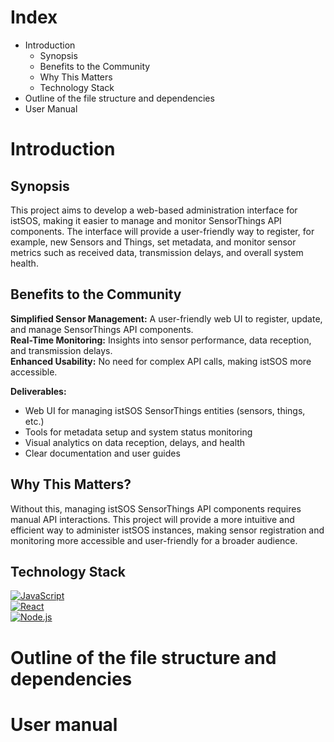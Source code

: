 # Index
- Introduction
    - Synopsis
    - Benefits to the Community
    - Why This Matters
    - Technology Stack
- Outline of the file structure and dependencies
- User Manual
# Introduction
## Synopsis
This project aims to develop a web-based administration interface for istSOS, making it easier to manage and monitor SensorThings API components. The interface will provide a user-friendly way to register, for example, new Sensors and Things, set metadata, and monitor sensor metrics such as received data, transmission delays, and overall system health.
## Benefits to the Community
<b>Simplified Sensor Management:</b> A user-friendly web UI to register, update, and manage SensorThings API components.\
<b>Real-Time Monitoring:</b> Insights into sensor performance, data reception, and transmission delays.\
<b>Enhanced Usability:</b> No need for complex API calls, making istSOS more accessible.

<b>Deliverables:</b>
- Web UI for managing istSOS SensorThings entities (sensors, things, etc.)
- Tools for metadata setup and system status monitoring
- Visual analytics on data reception, delays, and health
- Clear documentation and user guides

## Why This Matters?
Without this, managing istSOS SensorThings API components requires manual API interactions. This project will provide a more intuitive and efficient way to administer istSOS instances, making sensor registration and monitoring more accessible and user-friendly for a broader audience.

## Technology Stack

[![JavaScript](https://img.shields.io/badge/JavaScript-F7DF1E?logo=javascript&logoColor=black&style=for-the-badge)](https://developer.mozilla.org/en-US/docs/Web/JavaScript)  
[![React](https://img.shields.io/badge/React-20232A?logo=react&logoColor=61DAFB&style=for-the-badge)](https://reactjs.org/)  
[![Node.js](https://img.shields.io/badge/Node.js-339933?logo=nodedotjs&logoColor=white&style=for-the-badge)](https://nodejs.org/)
# Outline of the file structure and dependencies
# User manual